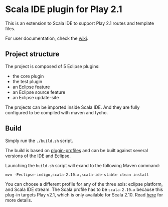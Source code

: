 # Scala IDE plugin for Play 2.1

This is an extension to Scala IDE to support Play 2.1 routes and template files.

For user documentation, check the [wiki](https://github.com/scala-ide/scala-ide-play2/wiki).

## Project structure

The project is composed of 5 Eclipse plugins:

* the core plugin
* the test plugin
* an Eclipse feature
* an Eclipse source feature
* an Eclipse update-site

The projects can be imported inside Scala IDE. And they are fully configured to be compiled with maven and tycho.

## Build

Simply run the ``./build.sh`` script.

The build is based on
[plugin-profiles](https://github.com/scala-ide/plugin-profiles) and
can be built against several versions of the IDE and Eclipse.

Launching the ``build.sh`` script will exand to the following Maven command:

```
mvn -Peclipse-indigo,scala-2.10.x,scala-ide-stable clean install
```

You can choose a different profile for any of the three axis: eclipse
platform, and Scala IDE stream. The Scala profile has to be ``scala-2.10.x`` because 
this plug-in targets Play v2.1, which is only available for Scala 2.10. 
Read [here](https://github.com/scala-ide/scala-worksheet/wiki/Build-the-Worksheet)
for more details.
